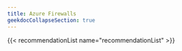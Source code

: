 ```yaml
---
title: Azure Firewalls
geekdocCollapseSection: true
---
```


{{< recommendationList name="recommendationList" >}}
